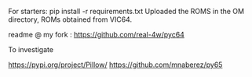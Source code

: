 For starters: pip install -r requirements.txt
Uploaded the ROMS in the OM directory, ROMs obtained from VIC64.

readme @ my fork : https://github.com/real-4w/pyc64

To investigate

https://pypi.org/project/Pillow/
https://github.com/mnaberez/py65

